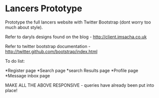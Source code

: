 Lancers Prototype
============

Prototype the full lancers website with Twitter Bootstrap (dont worry too much about style).

Refer to daryls designs found on the blog - http://client.imsacha.co.uk

Refer to twitter bootstrap documentation - http://twitter.github.com/bootstrap/index.html

To do list:

*Register page
*Search page
*search Results page
*Profile page
*Message inbox page

MAKE ALL THE ABOVE RESPONSIVE - queries have already been put into place!